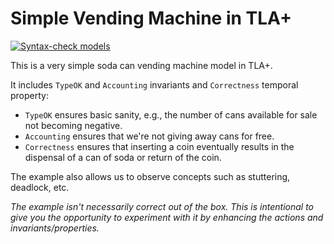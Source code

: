 # Simple Vending Machine in TLA+

[![Syntax-check models](https://github.com/lucformalmethodscourse/vendingmachine-tla/actions/workflows/main.yml/badge.svg)](https://github.com/lucformalmethodscourse/vendingmachine-tla/actions/workflows/main.yml)

This is a very simple soda can vending machine model in TLA+. 

It includes `TypeOK` and `Accounting` invariants and `Correctness` temporal property:

- `TypeOK` ensures basic sanity, e.g., the number of cans available for sale not becoming negative.
- `Accounting` ensures that we're not giving away cans for free.
- `Correctness` ensures that inserting a coin eventually results in the dispensal of a can of soda or return of the coin.

The example also allows us to observe concepts such as stuttering, deadlock, etc.

*The example isn't necessarily correct out of the box. This is intentional to give you the opportunity to experiment with it by enhancing the actions and invariants/properties.*
